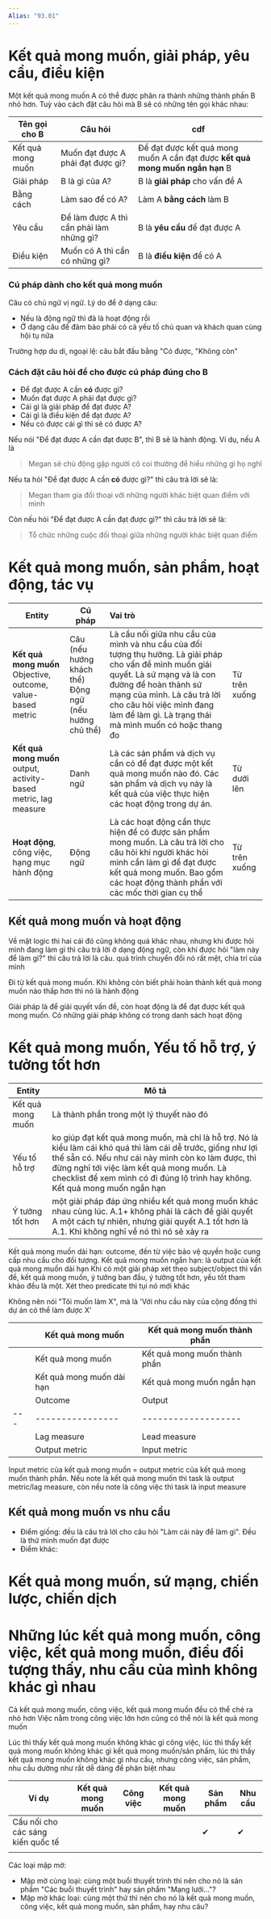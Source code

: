 ```yaml
---
Alias: "93.01"
---
```


# Kết quả mong muốn, giải pháp, yêu cầu, điều kiện
Một kết quả mong muốn A có thể được phân ra thành những thành phần B nhỏ hơn. Tuỳ vào cách đặt câu hỏi mà B sẽ có những tên gọi khác nhau:

| Tên gọi cho B | Câu hỏi                                  | cdf                                                         |
| ------------- | ---------------------------------------- | ----------------------------------------------------------- |
| Kết quả mong muốn      | Muốn đạt được A phải đạt được gì?        | Để đạt được kết quả mong muốn A cần đạt được **kết quả mong muốn ngắn hạn** B | 
| Giải pháp     | B là gì của A?                           | B là **giải pháp** cho vấn đề A                             |
| Bằng cách     | Làm sao để có A?                         | Làm A **bằng cách** làm B                                   |
| Yêu cầu       | Để làm được A thì cần phải làm những gì? | B là **yêu cầu** để đạt được A                              |
| Điều kiện     | Muốn có A thì cần có những gì?           | B là **điều kiện** để có A                                  |

### Cú pháp dành cho kết quả mong muốn
Câu có chủ ngữ vị ngữ. Lý do để ở dạng câu:
- Nếu là động ngữ thì đã là hoạt động rồi
- Ở dạng câu để đảm bảo phải có cả yếu tố chủ quan và khách quan cùng hội tụ nữa

Trường hợp du di, ngoại lệ: câu bắt đầu bằng "Có được, "Không còn"
### Cách đặt câu hỏi để cho được cú pháp đúng cho B
- Để đạt được A cần **có** được gì?
- Muốn đạt được A phải đạt được gì?
- Cái gì là giải pháp để đạt được A?
- Cái gì là điều kiện để đạt được A?
- Nếu có được cái gì thì sẽ có được A?

Nếu nói "Để đạt được A cần đạt được B", thì B sẽ là hành động. Ví dụ, nếu A là 

> Megan sẽ chủ động gặp người cô coi thường để hiểu những gì họ nghĩ

Nếu ta hỏi "Để đạt được A cần **có** được gì?" thì câu trả lời sẽ là:

> Megan tham gia đối thoại với những người khác biệt quan điểm với mình

Còn nếu hỏi "Để đạt được A cần đạt được gì?" thì câu trả lời sẽ là:

>Tổ chức những cuộc đối thoại giữa những người khác biệt quan điểm

# Kết quả mong muốn, sản phẩm, hoạt động, tác vụ
| Entity                                                                  | Cú pháp                                                   | Vai trò                                                                                                                                                                                                                                                                            |               |
| ----------------------------------------------------------------------- | --------------------------------------------------------- |:---------------------------------------------------------------------------------------------------------------------------------------------------------------------------------------------------------------------------------------------------------------------------------- | ------------- |
| **Kết quả mong muốn**<br>Objective, outcome, value-based metric                  | Câu (nếu hướng khách thể)<br>Động ngữ (nếu hướng chủ thể) | Là cầu nối giữa nhu cầu của mình và nhu cầu của đối tượng thụ hưởng. Là giải pháp cho vấn đề mình muốn giải quyết. Là sứ mạng và là con đường để hoàn thành sứ mạng của mình. Là câu trả lời cho câu hỏi việc mình đang làm để làm gì. Là trạng thái mà mình muốn có hoặc thang đo | Từ trên xuống |
| **Kết quả mong muốn**<br>output, activity-based metric, lag measure | Danh ngữ                                                  | Là các sản phẩm và dịch vụ cần có để đạt được một kết quả mong muốn nào đó. Các sản phẩm và dịch vụ này là kết quả của việc thực hiện các hoạt động trong dự án.                                                                                                                            | Từ dưới lên   |
| **Hoạt động**, công việc, hạng mục hành động                            | Động ngữ                                                  | Là các hoạt động cần thực hiện để có được sản phẩm mong muốn. Là câu trả lời cho câu hỏi khi người khác hỏi mình cần làm gì để đạt được kết quả mong muốn. Bao gồm các hoạt động thành phần với các mốc thời gian cụ thể                                                                    | Từ trên xuống |
## Kết quả mong muốn và hoạt động
Về mặt logic thì hai cái đó cũng không quá khác nhau, nhưng khi được hỏi mình đang làm gì thì câu trả lời ở dạng động ngữ, còn khi được hỏi "làm này để làm gì?" thì câu trả lời là câu. quá trình chuyển đổi nó rất mệt, chia trí của mình

Đi từ kết quả mong muốn. Khi không còn biết phải hoàn thành kết quả mong muốn nào thấp hơn thì nó là hành động

Giải pháp là để giải quyết vấn đề, còn hoạt động là để đạt được kết quả mong muốn. Có những giải pháp không có trong danh sách hoạt động

# Kết quả mong muốn, Yếu tố hỗ trợ, ý tưởng tốt hơn
| Entity          | Mô tả                                                                                                                                                                                                                                                                   |
| --------------- | ----------------------------------------------------------------------------------------------------------------------------------------------------------------------------------------------------------------------------------------------------------------------- |
| Kết quả mong muốn        | Là thành phần trong một lý thuyết nào đó                                                                                                                                                                                                                                |
| Yếu tố hỗ trợ   | ko giúp đạt kết quả mong muốn, mà chỉ là hỗ trợ. Nó là kiểu làm cái khó quá thì làm cái dễ trước, giống như lợi thế sẵn có. Nếu như cái này mình còn ko làm được, thì đừng nghĩ tới việc làm kết quả mong muốn. Là checklist để xem mình có đi đúng lộ trình hay không. Kết quả mong muốn ngắn hạn | 
| Ý tưởng tốt hơn | một giải pháp đáp ứng nhiều kết quả mong muốn khác nhau cùng lúc. A.1+ không phải là cách để giải quyết A một cách tự nhiên, nhưng giải quyết A.1 tốt hơn là A.1. Khi không nghĩ về nó thì nó sẽ xảy ra                                                                                                                                                                                                        |

Kết quả mong muốn dài hạn: outcome, đến từ việc bảo vệ quyền hoặc cung cấp nhu cầu cho đối tượng.
Kết quả mong muốn ngắn hạn: là output của kết quả mong muốn dài hạn
Khi có một giải pháp
xét theo subject/object thì vấn đề, kết quả mong muốn, ý tưởng ban đầu, ý tưởng tốt hơn, yếu tốt tham khảo đều là một. Xét theo predicate thì tụi nó mới khác

Không nên nói "Tôi muốn làm X", mà là 'Với nhu cầu này của cộng đồng thì dự án có thể làm được X'

|     | Kết quả mong muốn         | Kết quả mong muốn thành phần |
| --- | ---------------- | ------------------- |
|     | Kết quả mong muốn         | Kết quả mong muốn thành phần |
|     | Kết quả mong muốn dài hạn | Kết quả mong muốn ngắn hạn   |
|     | Outcome          | Output              |
| --- | ---------------- | ------------------- |
|     | Lag measure      | Lead measure        |
|     | Output metric    | Input metric        |

Input metric của kết quả mong muốn = output metric của kết quả mong muốn thành phần. Nếu note là kết quả mong muốn thì task là output metric/lag measure, còn nếu note là công việc thì task là input measure 

## Kết quả mong muốn vs nhu cầu
- Điểm giống: đều là câu trả lời cho câu hỏi "Làm cái này để làm gì". Đều là thứ mình muốn đạt  được
- Điểm khác: 

# Kết quả mong muốn, sứ mạng, chiến lược, chiến dịch

# Những lúc kết quả mong muốn, công việc, kết quả mong muốn, điều đối tượng thấy, nhu cầu của mình không khác gì nhau
Cả kết quả mong muốn, công việc, kết quả mong muốn đều có thể chẻ ra nhỏ hơn
Việc nằm trong công việc lớn hơn cũng có thể nói là kết quả mong muốn

Lúc thì thấy kết quả mong muốn không khác gì công việc, lúc thì thấy kết quả mong muốn không khác gì kết quả mong muốn/sản phẩm, lúc thì thấy kết quả mong muốn không khác gì nhu cầu, nhưng công việc, sản phẩm, nhu cầu dường như rất dễ dàng để phân biệt nhau

| Ví dụ                             | Kết quả mong muốn | Công việc | Kết quả mong muốn | Sản phẩm | Nhu cầu |
| --------------------------------- | -------- | --------- | ----------------- | -------- | ------- |
| Cầu nối cho các sáng kiến quốc tế |          |           |                   | ✔        | ✔       |
|                                   |          |           |                   |          |         |

Các loại mập mờ:
- Mập mờ cùng loại: cùng một buổi thuyết trình thì nên cho nó là sản phẩm "Các buổi thuyết trình" hay sản phẩm "Mạng lưới..."?
- Mập mờ khác loại: cùng một thứ thì nên cho nó là kết quả mong muốn, công việc, kết quả mong muốn, sản phẩm, hay nhu câu?